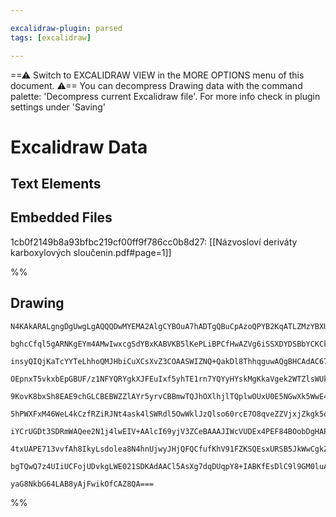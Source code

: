 ```yaml
---

excalidraw-plugin: parsed
tags: [excalidraw]

---
```

==⚠  Switch to EXCALIDRAW VIEW in the MORE OPTIONS menu of this document. ⚠== You can decompress Drawing data with the command palette: 'Decompress current Excalidraw file'. For more info check in plugin settings under 'Saving'


# Excalidraw Data
## Text Elements
## Embedded Files
1cb0f2149b8a93bfbc219cf00ff9f786cc0b8d27: [[Názvosloví deriváty karboxylových sloučenin.pdf#page=1]]

%%
## Drawing
```compressed-json
N4KAkARALgngDgUwgLgAQQQDwMYEMA2AlgCYBOuA7hADTgQBuCpAzoQPYB2KqATLZMzYBXUtiRoIACyhQ4zZAHoFAc0JRJQgEYA6bGwC2CgF7N6hbEcK4OCtptbErHALRY8RMpWdx8Q1TdIEfARcZgRmBShcZQUebQBWbR4aOiCEfQQOKGZuAG1wMFAwYuh4cXRA7CiOZWCU4shGFnYuND4CxqZWTgA5TjFuAEYAFniAdgAGAA4pnimx/hLCDmIs

bghcCfql5gARNKgEYm4AMwIwxcgSdYBxKABVKB5lKePLiBPCfHwAZVg6iSSXDYDSBbYCKCkNgAawQAHUSOohu9mJCYQg/jAAehBB5wRAoX5JBxwjk0IN3mw4MC1DAhhMJu9rLVyoyOhBMNxnIMeINEjxhgA2eKzCYAZh58XedLQ3IAnBMxtoxRNeQLVWLhmKxlL2aiobCAMJsfBsUjrSHWZjUwJZfGaYHQ5SElbG03miSWjjW3C2qD4iiIyTcOaC

insyQIQjKaTcYYTeLhhoQMJHbiCuXCsXvZ3COAASWIZNQ+QakDl8ThhqguwAQgBHCAdAC67xO5Ayhe4HCE33eLuIJOYxZ7ffZmmEKwAosEMlli7lW+yhHBiLhDsdyWMeBWpvEhRnhe8iBxod3e/hj2xsLDN6hIUIEAUAL6LIolWCIdaEfTRJDvJpulaXgAK6Fo+g4AY0G3YYeEFAUpiTJYVjWCRcEGfFCD2A40zQM58AudlrgkABpHgADUABlSDg

OEpnxT5vkxbEpGBUF/z1NFYQRYgkXJFEuIxf5yhTE1rn7YQYyHYskMgKkaVgek2WTZlsWUkpOVlHk+SSIURR4cVJWlLlBgVJUVTVeMeE1bVdWTfV0TdM0LXIb0bUyf13gdG9cyEV0TWcz1XJ9P0AyDEMpjDd5I2jWM0HjRMUQQXDUGFUYFnZXyCyLPIOnLStqzrRsWzbDsEC7NBR0vdkB2k88x2TCc/OIGd0g8hcl2TFc1w3IZt13fdBUPOyShPM

9KovK8bxSh8EAE9chGLCBEBWZZlAYr5yrvCBBmwTQJhOXlhjlTQplwOUxU0E5NGwXk5WwE4GROE45ROMZIuwbAJlO4geDGfFmHccpSwaWSwEGFsXzfIjtombApgoUh6x4AB5fFPxEw5ME89lNNQbkpmGQZtEFPcBQssZBUpjLkxlfGZkFbQJlGcZEzlEZhne95A144M0CmaKoxjf02hGyBVNZASDQQJyPXQABiQYECVpX7UdXz/PdFyrXcu02y+X

5hPWXFxM46WeL4kCzfRZiRJNt4ask4lSWRdl5OwWklJzQlso60rcE7O8qveZZVjxjZkgk5q6omhqSlTO94mFQVVUisWGDAzhuGzdlAPA/pyk5oUFSJkPsOCXq0FmrzJxa2d2vq6qutXdcUsGfqRXiJOE0GWSIDGxuptvU5zjm9ksZF9B8XICgABUsEniAGM4KAfkIIxygMtsV4AMQDr46fTieAEEiGUYD+4QE4ceTJooHMAhT+jC+oCpfE9CyXBl

iYCrUGDt3SDRmWAQee2N1j4lwEIV+AAlcI69yjV3ZCeBAAAJIWcVUDEx4PEF84BOobDgHAP4rduDvmgJGDI6wz6xkWAwQgCAKC1nVgOWW6x5bPQ4ScbYEBsAiD9PmQ4+g/jS1YRIRWysJHcN4aQfhgimE+RYQFOW0Bgq6xvpAaRsj0g7wNrbY2YkHYlE0R5AR6RhHogtnzK2Ri+EmMEeY2EeiJD2ykbYrIpj9DQKdjHTBtDjHuMESjakHtFLkgZH

4txUAPE713vvfAh8IkyLsdolea8N4hnUjwyJHjQFQCfufKhV91FZKSQEsxURSB5JkWwCgkZcBB0mgUEpWj9BThWMfaptSQjbV9FCKgiSWkdL6bPMo6wBzcMBlCb4AANEMowxRM2mAybU2DZgjRTNgKZ+AACaGTBgLPZqqP6YwibjDlLQowbADCkNzgQR83AJjaEGBmFUODiiviaf4qJgivHRxdhIcZtDnQkDSZvTJwLiB/AQHAbg6yIUAFk2CrDa

bgTQwQ7z4UIiUCFojUDvkgLWE021SDKAdAACl5AsXg7dqDUqpY8+IABKfEsDlC9l9GM0luAKUqlpdZRkvBeWoAZcyqGnzIkOIQEE++nARyNJKO2AOCBYEoUATUG5yZMiovRdwRByZsBEBhVXUgj53gcCVbqk1Y9kzCCgMgy1j4xUlDsAAKwQFUZgPxzVwERci81aKUqYuteLKohBGCzyufgDVH5RnOLSKGrO7xeGogMCMr8scm6jWvMPPCo9jyhD

yaG8NkbG64LAB8yAjFwikOfCAZ8QA===
```
%%